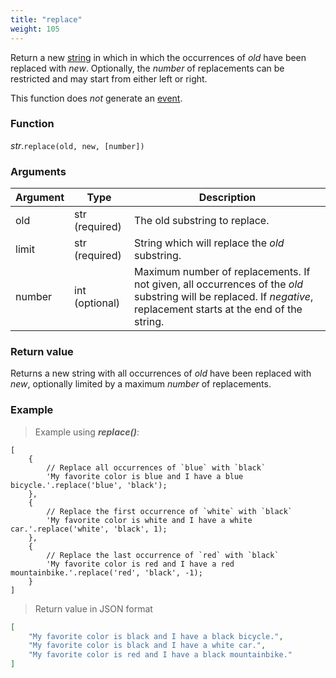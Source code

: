 ```yaml
---
title: "replace"
weight: 105
---
```


Return a new [string](..) in which in which the occurrences of *old* have been replaced with *new*.
Optionally, the *number* of replacements can be restricted and may start from either left or right.

This function does *not* generate an [event](../../../overview/events).

### Function

*str*.`replace(old, new, [number])`

### Arguments

Argument | Type | Description
-------- | ---- | -----------
old | str (required) | The old substring to replace.
limit | str (required) | String which will replace the *old* substring.
number | int (optional) | Maximum number of replacements. If not given, all occurrences of the *old* substring will be replaced. If *negative*, replacement starts at the end of the string.


### Return value

Returns a new string with all occurrences of *old* have been replaced with *new*, optionally limited by a maximum *number* of replacements.

### Example

> Example using ***replace()***:

```thingsdb,json_response
[
    {
        // Replace all occurrences of `blue` with `black`
        'My favorite color is blue and I have a blue bicycle.'.replace('blue', 'black');
    },
    {
        // Replace the first occurrence of `white` with `black`
        'My favorite color is white and I have a white car.'.replace('white', 'black', 1);
    },
    {
        // Replace the last occurrence of `red` with `black`
        'My favorite color is red and I have a red mountainbike.'.replace('red', 'black', -1);
    }
]
```

> Return value in JSON format

```json
[
    "My favorite color is black and I have a black bicycle.",
    "My favorite color is black and I have a white car.",
    "My favorite color is red and I have a black mountainbike."
]
```
